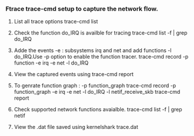 
### Ftrace trace-cmd setup to capture the network flow.

 1. List all trace options
	trace-cmd list
   
 2. Check the function do_IRQ is availble for tracing
	trace-cmd list -f | grep do_IRQ

 3. Adde the events -e : subsystems irq and net and add functions -l do_IRQ.Use -p option to enable the function tracer.
     	 trace-cmd record -p function -e irq -e net -l do_IRQ

 4. View the captured events using 
	 trace-cmd report

 5. To genrate function graph : -p function_graph
         trace-cmd record -p function_graph -e irq -e net -l do_IRQ  -l netif_receive_skb
   	 trace-cmd report

 6. Check supported network functions avaialble.
         trace-cmd list -f | grep netif
   
 7. View the .dat file saved using kernelshark trace.dat 


